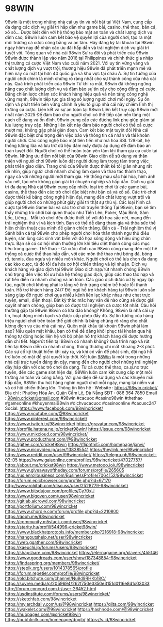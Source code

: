 # 98WIN
98win là một trong những nhà cái uy tín và nổi bật tại Việt Nam, cung cấp đa dạng các dịch vụ giải trí hấp dẫn như game bài, casino, thể thao, bắn cá, xổ số… Được biết đến với hệ thống bảo mật an toàn và chất lượng dịch vụ đỉnh cao, 98win luôn cam kết bảo vệ quyền lợi của người chơi, tạo ra một môi trường cá cược công bằng và an tâm. Hãy đăng ký tài khoản tại 98win ngay hôm nay để nhận các ưu đãi hấp dẫn và trải nghiệm dịch vụ giải trí tuyệt vời.
Tổng quan về nhà cái 98win
Sự ra đời và phát triển của 98win
98win được thành lập vào năm 2016 tại Philippines và chính thức gia nhập thị trường cá cược Việt Nam vào cuối năm 2021. Với uy tín vững vàng và chất lượng dịch vụ vượt trội, thương hiệu 98win đã phát triển mạnh mẽ và hiện nay có mặt tại hơn 40 quốc gia và khu vực tại châu Á. Sự tin tưởng của người chơi chính là minh chứng rõ ràng nhất cho sự thành công của nhà cái này.
Quá trình phát triển của 98win
Từ khi ra mắt, 98win đã không ngừng nâng cao chất lượng dịch vụ và đảm bảo sự tin cậy cho cộng đồng cá cược. Bằng chiến lược chăm sóc khách hàng hiệu quả và nền tảng công nghệ vững mạnh, 98win tiếp tục gia tăng số lượng người chơi mỗi ngày. Sự ổn định và phát triển bền vững chính là yếu tố giúp nhà cái này chiếm lĩnh thị trường cá cược.
Liên kết và sự an toàn tại 98win
Liên kết truy cập 98win mới nhất năm 2025
Để đảm bảo cho người chơi có thể tiếp cận nền tảng một cách dễ dàng và ổn định, 98win cung cấp các đường link phụ giúp giảm tải lưu lượng truy cập. Những liên kết này đảm bảo người chơi có thể cá cược mượt mà, không gặp phải gián đoạn.
Cam kết bảo mật tuyệt đối
Nhà cái 98win đặc biệt chú trọng đến việc bảo vệ thông tin cá nhân và tài khoản người chơi. Các công nghệ bảo mật tiên tiến như mã hóa SSL 128-bit, hệ thống tường lửa và lưu trữ dữ liệu đám mây được áp dụng để đảm bảo an toàn tuyệt đối. Người chơi có thể hoàn toàn yên tâm khi tham gia cá cược tại 98win.
Những ưu điểm nổi bật của 98win
Giao diện dễ sử dụng và thân thiện với người chơi
98win luôn đặt người dùng làm trọng tâm trong việc phát triển giao diện. Trang chủ của 98win được thiết kế tối giản nhưng rất dễ nhìn, giúp người chơi nhanh chóng làm quen và thao tác thành thạo, ngay cả với những người mới tham gia. Hệ thống màu sắc hài hòa, hình ảnh sắc nét, tạo nên không gian giải trí chuyên nghiệp và hấp dẫn.
Dịch vụ giải trí đa dạng
Nhà cái 98win cung cấp nhiều loại trò chơi từ các game bài, casino, thể thao đến các trò chơi đặc biệt như bắn cá và xổ số. Các trò chơi được thiết kế bằng công nghệ hiện đại, mang đến chất lượng vượt trội và giúp người chơi có những phút giây giải trí thật sự thú vị.
Các loại hình cá cược tại 98win
Game bài và các trò chơi truyền thống
Tại 98win, bạn sẽ tìm thấy những trò chơi bài quen thuộc như Tiến Lên, Poker, Mậu Binh, Sâm Lốc, Liêng… Mỗi trò chơi đều được thiết kế với đồ họa sắc nét, mang đến trải nghiệm thú vị và kịch tính. Bạn có thể dễ dàng tham gia và thỏa sức thể hiện chiến thuật của mình để giành chiến thắng.
Bắn cá - Trải nghiệm thú vị
Sảnh bắn cá tại 98win cho phép người chơi hóa thân thành ngư thủ điêu luyện, săn lùng các sinh vật biển với đồ họa sống động và hiệu ứng chân thực. Bạn sẽ có cơ hội nhận thưởng lớn khi tiêu diệt thành công các mục tiêu trong game.
Thể thao - Cá cược đỉnh cao
98win cũng mang đến một hệ thống cá cược thể thao hấp dẫn, với các môn thể thao như bóng đá, bóng rổ, tennis, đua ngựa và nhiều môn khác. Người chơi có thể lựa chọn đa dạng các kèo cược, từ đó tối đa hóa cơ hội chiến thắng và lợi nhuận.
Dịch vụ khách hàng và giao dịch tại 98win
Giao dịch nạp/rút nhanh chóng
98win chú trọng đến việc tối ưu hóa hệ thống giao dịch, giúp các thao tác nạp và rút tiền diễn ra nhanh chóng và an toàn. Các giao dịch được xử lý ngay lập tức, người chơi không phải lo lắng về tình trạng chậm trễ hoặc lỗi thanh toán.
Hỗ trợ khách hàng 24/7
Đội ngũ hỗ trợ khách hàng tại 98win luôn sẵn sàng giúp đỡ người chơi qua nhiều kênh liên lạc khác nhau như chat trực tuyến, email, điện thoại. Bất kỳ thắc mắc hay vấn đề nào cũng sẽ được giải quyết nhanh chóng, giúp bạn có được trải nghiệm cá cược tốt nhất.
Câu hỏi thường gặp tại 98win
98win có lừa đảo không?
Không, 98win là nhà cái uy tín, hoạt động minh bạch và được cấp phép đầy đủ. Sự tin tưởng của hàng triệu người chơi trên toàn thế giới chính là bằng chứng rõ ràng cho chất lượng dịch vụ của nhà cái này.
Quên mật khẩu tài khoản 98win phải làm sao?
Nếu quên mật khẩu, bạn có thể dễ dàng khôi phục tài khoản qua hệ thống tự động hoặc liên hệ với bộ phận hỗ trợ khách hàng để được hướng dẫn chi tiết.
Nạp/rút tiền tại 98win có nhanh không?
Quá trình nạp và rút tiền tại 98win diễn ra nhanh chóng, thông thường chỉ mất khoảng 2-3 phút. Các sự cố kỹ thuật hiếm khi xảy ra, và khi có vấn đề phát sinh, đội ngũ hỗ trợ luôn có mặt để giải quyết kịp thời.
Kết luận
[98Win](https://98win.cricket/) là một trong những nhà cái trực tuyến đáng tin cậy, mang đến cho người chơi những trải nghiệm đầy hấp dẫn với các trò chơi đa dạng. Từ cá cược thể thao, ca.si.no trực tuyến, đến các game slot hiện đại, 98Win luôn cam kết cung cấp một môi trường an toàn và công bằng. Với giao diện dễ sử dụng và các khuyến mãi hấp dẫn, 98Win thu hút hàng nghìn người chơi mỗi ngày, mang lại niềm vui và cơ hội chiến thắng lớn.
Thông tin liên hệ :
Website : https://98win.cricket/
Địa chỉ : Phường Hòa An, Quận Cẩm Lệ, Đà Nẵng
SĐT : 086 364 7850
Email : 98win.cricket@gmail.com
#98win #cacuoc #casino98win #thethao #gameonline #khuyenmai98win #dichvucacuoc #casinoonline #cacuoc247
Social:
https://www.facebook.com/98wincricket/
https://www.youtube.com/@98wincricket
https://www.pinterest.com/98wincricket/
https://www.twitch.tv/98wincricket
https://gravatar.com/98wincricket
https://profile.hatena.ne.jp/cricket98win/
https://issuu.com/98wincricket
https://www.mixcloud.com/98wincricket/
https://www.producthunt.com/@98wincricket
https://gitee.com/cricket98win
https://fliphtml5.com/homepage/jxnvi/
https://www.nicovideo.jp/user/138385541
https://heylink.me/98wincricket
https://www.reddit.com/user/98wincricket/
https://telegra.ph/98wincricket-02-05
https://www.gaiaonline.com/profiles/98wincricket/47027757/
https://about.me/cricket98win
https://www.metooo.io/u/98wincricket
https://www.giveawayoftheday.com/forums/profile/265605
https://us.enrollbusiness.com/BusinessProfile/7064152/98wincricket
https://forum.epicbrowser.com/profile.php?id=67170
http://www.rohitab.com/discuss/user/2528779-98wincricket/
https://www.bitsdujour.com/profiles/Cy70xU
https://www.bigoven.com/user/98wincricket
https://gitlab.aicrowd.com/98wincricket
https://portfolium.com/98wincricket
https://www.chordie.com/forum/profile.php?id=2210800
https://qooh.me/98wincricket
https://community.m5stack.com/user/98wincricket
https://starity.hu/profil/544996-cricket98win/
https://www.blackhatprotools.info/member.php?216918-98wincricket
https://hangoutshelp.net/user/98wincricket
https://web.ggather.com/98wincricket
https://kaeuchi.jp/forums/users/98wincricket/
https://shapshare.com/98wincricket
https://eternagame.org/players/455146
https://www.goodreads.com/user/show/187348854-98wincricket
https://findaspring.org/members/98wincricket/
https://stepik.org/users/1014378565/profile
https://forum.repetier.com/profile/98wincricket
https://old.bitchute.com/channel/Nu9d9RHKb18C/
https://sovren.media/p/2059694/262f750e3350e3151d0116e8d1c03033
http://forum.concord.com.tr/user-26452.html
https://usdinstitute.com/forums/users/98wincricket/
https://sketchfab.com/98wincricket
https://my.archdaily.com/us/@98wincricket
https://qiita.com/98wincricket
https://wakelet.com/@98wincricket
https://hashnode.com/@98wincricket
https://hubpages.com/@cricket98win
https://pubhtml5.com/homepage/dngib/
https://s.id/98wincricket